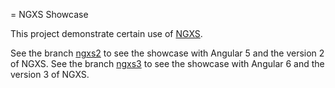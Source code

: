 = NGXS Showcase

This project demonstrate certain use of [NGXS]().

See the branch [ngxs2]() to see the showcase with Angular 5 and the version 2 of NGXS.
See the branch [ngxs3]() to see the showcase with Angular 6 and the version 3 of NGXS.